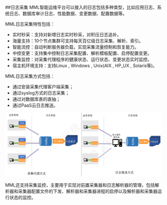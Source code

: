 ##日志采集
MML智能运维平台可以接入的日志包括多种类型，比如应用日志、系统日志、数据库审计日志、性能数据、变更数据、配置数据等。

MML日志采集特性包括：
* 实时秒采：支持对新增日志实时秒采，对积压日志追补。
* 海量支持：10个节点集群可支持每天百亿级日志采集、解析、索引。
* 智能流控：自动判断服务器负载，实现采集流量控制和恢复能力。
* 中控变更：支持集中控制日志采集配置、解析模板配置、启停配置变更。
* 采集监控：对采集代理程序的健康状态、运行状态、变更状态实时监控。
* 宿主机环境支持：支持Linux , Windows , Unix(AIX , HP_UX , Solaris等)。

MML日志采集方式包括：
* 通过安装采集代理客户端采集；
* 通过syslog方式的日志采集；
* 通过对数据库表的直抽；
* 通过PaaS云日志推送。

![](/white_paper/assets/产品功能与特性1.png)

MML还支持采集监控，主要用于实现对前置采集器和日志解析器的管理，包括解析器和采集器配置文件的下发、解析器和采集器进程的启停以及解析器和采集器运行状态的监控。
